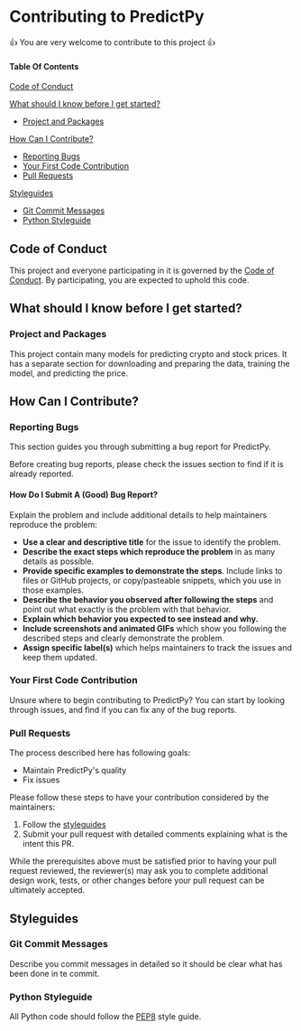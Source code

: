 # Contributing to PredictPy

:+1: You are very welcome to contribute to this project :+1:


#### Table Of Contents

[Code of Conduct](#code-of-conduct)

[What should I know before I get started?](#what-should-i-know-before-i-get-started)
  * [Project and Packages](#project-and-packages)

[How Can I Contribute?](#how-can-i-contribute)
  * [Reporting Bugs](#reporting-bugs)
  * [Your First Code Contribution](#your-first-code-contribution)
  * [Pull Requests](#pull-requests)

[Styleguides](#styleguides)
  * [Git Commit Messages](#git-commit-messages)
  * [Python Styleguide](#python-styleguide)


## Code of Conduct

This project and everyone participating in it is governed by the [Code of Conduct](CODE_OF_CONDUCT.md). By participating, you are expected to uphold this code.

## What should I know before I get started?

### Project and Packages
This project contain many models for predicting crypto and stock prices. It has a separate section for downloading and preparing the data, training the model, and predicting the price.

## How Can I Contribute?

### Reporting Bugs

This section guides you through submitting a bug report for PredictPy.

Before creating bug reports, please check the issues section to find if it is already reported.

#### How Do I Submit A (Good) Bug Report?

Explain the problem and include additional details to help maintainers reproduce the problem:

* **Use a clear and descriptive title** for the issue to identify the problem.
* **Describe the exact steps which reproduce the problem** in as many details as possible.
* **Provide specific examples to demonstrate the steps**. Include links to files or GitHub projects, or copy/pasteable snippets, which you use in those examples.
* **Describe the behavior you observed after following the steps** and point out what exactly is the problem with that behavior.
* **Explain which behavior you expected to see instead and why.**
* **Include screenshots and animated GIFs** which show you following the described steps and clearly demonstrate the problem.
* **Assign specific label(s)** which helps maintainers to track the issues and keep them updated.


### Your First Code Contribution

Unsure where to begin contributing to PredictPy? 
You can start by looking through issues, and find if you can fix any of the bug reports.

### Pull Requests

The process described here has following goals:

- Maintain PredictPy's quality
- Fix issues

Please follow these steps to have your contribution considered by the maintainers:

1. Follow the [styleguides](#styleguides)
2. Submit your pull request with detailed comments explaining what is the intent this PR.

While the prerequisites above must be satisfied prior to having your pull request reviewed, the reviewer(s) may ask you to complete additional design work, tests, or other changes before your pull request can be ultimately accepted.

## Styleguides

### Git Commit Messages

Describe you commit messages in detailed so it should be clear what has been done in te commit.

### Python Styleguide

All Python code should follow the [PEP8](https://www.python.org/dev/peps/pep-0008/) style guide.
